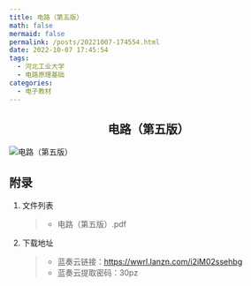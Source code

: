 ```yaml
---
title: 电路（第五版）
math: false
mermaid: false
permalink: /posts/20221007-174554.html
date: 2022-10-07 17:45:54
tags:
  - 河北工业大学
  - 电路原理基础
categories:
  - 电子教材
---
```

## <center>电路（第五版）</center>

<!-- more -->

![电路（第五版）](https://s21.ax1x.com/2025/04/06/pEcAugx.png)

## 附录
1. 文件列表
    > * 电路（第五版）.pdf

2. 下载地址
    > * 蓝奏云链接：https://wwrl.lanzn.com/i2iM02ssehbg  
    > * 蓝奏云提取密码：30pz  